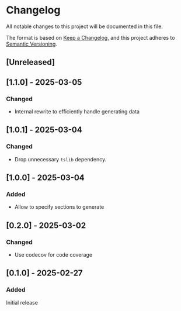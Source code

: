 # Changelog

All notable changes to this project will be documented in this file.

The format is based on [Keep a Changelog](https://keepachangelog.com/en/1.0.0/),
and this project adheres to [Semantic Versioning](https://semver.org/spec/v2.0.0.html).

## [Unreleased]

## [1.1.0] - 2025-03-05

### Changed

- Internal rewrite to efficiently handle generating data

## [1.0.1] - 2025-03-04

### Changed

- Drop unnecessary `tslib` dependency.

## [1.0.0] - 2025-03-04

### Added

- Allow to specify sections to generate

## [0.2.0] - 2025-03-02

### Changed

- Use codecov for code coverage

## [0.1.0] - 2025-02-27

### Added

Initial release
